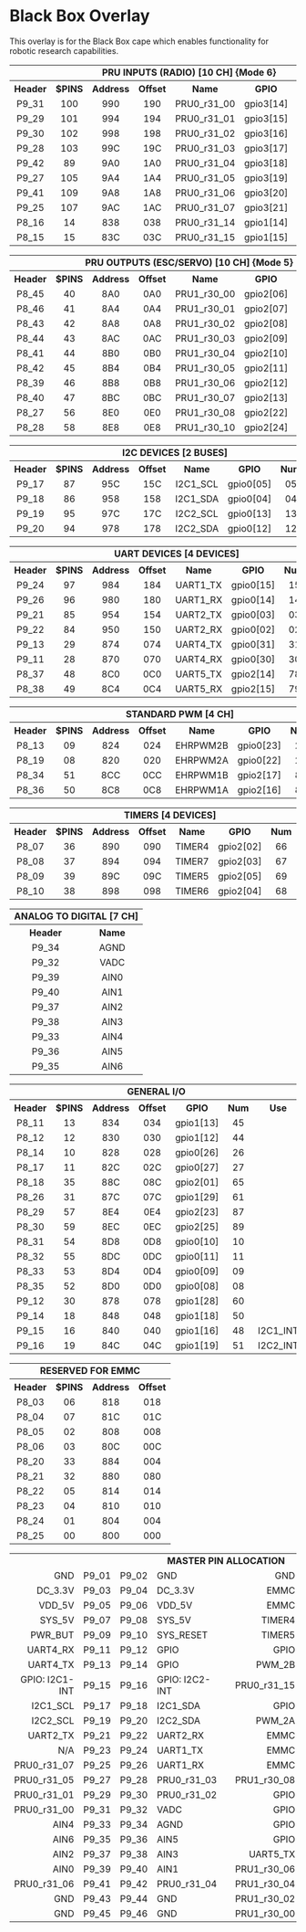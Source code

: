 
Black Box Overlay
=================

This overlay is for the Black Box cape which enables functionality
for robotic research capabilities.


<table>
  <tr>
    <td colspan="8" align="center"> <b> PRU INPUTS (RADIO) [10 CH] {Mode 6} </b> </td>
  </tr>
  <tr>
    <th align="center"> Header      </th>
    <th align="center"> $PINS       </th>
    <th align="center"> Address     </th>
    <th align="center"> Offset      </th>
    <th align="center"> Name        </th>
    <th align="center"> GPIO        </th>
    <th align="center"> Num         </th>
    <th align="center"> Channel     </th>
  </tr>
  <tr>
    <td align="center"> P9_31       </td>
    <td align="center"> 100         </td>
    <td align="center"> 990         </td>
    <td align="center"> 190         </td>
    <td align="center"> PRU0_r31_00 </td>
    <td align="center"> gpio3[14]   </td>
    <td align="center"> 110         </td>
    <td align="center"> IN_04       </td>
  </tr>
  <tr>
    <td align="center"> P9_29       </td>
    <td align="center"> 101         </td>
    <td align="center"> 994         </td>
    <td align="center"> 194         </td>
    <td align="center"> PRU0_r31_01 </td>
    <td align="center"> gpio3[15]   </td>
    <td align="center"> 111         </td>
    <td align="center"> IN_03       </td>
  </tr>
  <tr>
    <td align="center"> P9_30       </td>
    <td align="center"> 102         </td>
    <td align="center"> 998         </td>
    <td align="center"> 198         </td>
    <td align="center"> PRU0_r31_02 </td>
    <td align="center"> gpio3[16]   </td>
    <td align="center"> 112         </td>
    <td align="center"> IN_07       </td>
  </tr>
  <tr>
    <td align="center"> P9_28       </td>
    <td align="center"> 103         </td>
    <td align="center"> 99C         </td>
    <td align="center"> 19C         </td>
    <td align="center"> PRU0_r31_03 </td>
    <td align="center"> gpio3[17]   </td>
    <td align="center"> 113         </td>
    <td align="center"> IN_08       </td>
  </tr>
  <tr>
    <td align="center"> P9_42       </td>
    <td align="center"> 89          </td>
    <td align="center"> 9A0         </td>
    <td align="center"> 1A0         </td>
    <td align="center"> PRU0_r31_04 </td>
    <td align="center"> gpio3[18]   </td>
    <td align="center"> 114         </td>
    <td align="center"> IN_06       </td>
  </tr>
  <tr>
    <td align="center"> P9_27       </td>
    <td align="center"> 105         </td>
    <td align="center"> 9A4         </td>
    <td align="center"> 1A4         </td>
    <td align="center"> PRU0_r31_05 </td>
    <td align="center"> gpio3[19]   </td>
    <td align="center"> 115         </td>
    <td align="center"> IN_02       </td>
  </tr>
  <tr>
    <td align="center"> P9_41       </td>
    <td align="center"> 109         </td>
    <td align="center"> 9A8         </td>
    <td align="center"> 1A8         </td>
    <td align="center"> PRU0_r31_06 </td>
    <td align="center"> gpio3[20]   </td>
    <td align="center"> 116         </td>
    <td align="center"> IN_05       </td>
  </tr>
  <tr>
    <td align="center"> P9_25       </td>
    <td align="center"> 107         </td>
    <td align="center"> 9AC         </td>
    <td align="center"> 1AC         </td>
    <td align="center"> PRU0_r31_07 </td>
    <td align="center"> gpio3[21]   </td>
    <td align="center"> 117         </td>
    <td align="center"> IN_01       </td>
  </tr>
  <tr>
    <td align="center"> P8_16       </td>
    <td align="center"> 14          </td>
    <td align="center"> 838         </td>
    <td align="center"> 038         </td>
    <td align="center"> PRU0_r31_14 </td>
    <td align="center"> gpio1[14]   </td>
    <td align="center"> 46          </td>
    <td align="center"> IN_10       </td>
  </tr>
  <tr>
    <td align="center"> P8_15       </td>
    <td align="center"> 15          </td>
    <td align="center"> 83C         </td>
    <td align="center"> 03C         </td>
    <td align="center"> PRU0_r31_15 </td>
    <td align="center"> gpio1[15]   </td>
    <td align="center"> 47          </td>
    <td align="center"> IN_09       </td>
  </tr>
</table>


<table>
  <tr>
    <td colspan="8" align="center"> <b> PRU OUTPUTS (ESC/SERVO) [10 CH] {Mode 5} </b> </td>
  </tr>
  <tr>
    <th align="center"> Header      </th>
    <th align="center"> $PINS       </th>
    <th align="center"> Address     </th>
    <th align="center"> Offset      </th>
    <th align="center"> Name        </th>
    <th align="center"> GPIO        </th>
    <th align="center"> Num         </th>
    <th align="center"> Channel     </th>
  </tr>
  <tr>
    <td align="center"> P8_45       </td>
    <td align="center"> 40          </td>
    <td align="center"> 8A0         </td>
    <td align="center"> 0A0         </td>
    <td align="center"> PRU1_r30_00 </td>
    <td align="center"> gpio2[06]   </td>
    <td align="center"> 70          </td>
    <td align="center"> OUT_05      </td>
  </tr>
  <tr>
    <td align="center"> P8_46       </td>
    <td align="center"> 41          </td>
    <td align="center"> 8A4         </td>
    <td align="center"> 0A4         </td>
    <td align="center"> PRU1_r30_01 </td>
    <td align="center"> gpio2[07]   </td>
    <td align="center"> 71          </td>
    <td align="center"> OUT_06      </td>
  </tr>
  <tr>
    <td align="center"> P8_43       </td>
    <td align="center"> 42          </td>
    <td align="center"> 8A8         </td>
    <td align="center"> 0A8         </td>
    <td align="center"> PRU1_r30_02 </td>
    <td align="center"> gpio2[08]   </td>
    <td align="center"> 72          </td>
    <td align="center"> OUT_04      </td>
  </tr>
  <tr>
    <td align="center"> P8_44       </td>
    <td align="center"> 43          </td>
    <td align="center"> 8AC         </td>
    <td align="center"> 0AC         </td>
    <td align="center"> PRU1_r30_03 </td>
    <td align="center"> gpio2[09]   </td>
    <td align="center"> 73          </td>
    <td align="center"> OUT_07      </td>
  </tr>
  <tr>
    <td align="center"> P8_41       </td>
    <td align="center"> 44          </td>
    <td align="center"> 8B0         </td>
    <td align="center"> 0B0         </td>
    <td align="center"> PRU1_r30_04 </td>
    <td align="center"> gpio2[10]   </td>
    <td align="center"> 74          </td>
    <td align="center"> OUT_03      </td>
  </tr>
  <tr>
    <td align="center"> P8_42       </td>
    <td align="center"> 45          </td>
    <td align="center"> 8B4         </td>
    <td align="center"> 0B4         </td>
    <td align="center"> PRU1_r30_05 </td>
    <td align="center"> gpio2[11]   </td>
    <td align="center"> 75          </td>
    <td align="center"> OUT_08      </td>
  </tr>
  <tr>
    <td align="center"> P8_39       </td>
    <td align="center"> 46          </td>
    <td align="center"> 8B8         </td>
    <td align="center"> 0B8         </td>
    <td align="center"> PRU1_r30_06 </td>
    <td align="center"> gpio2[12]   </td>
    <td align="center"> 76          </td>
    <td align="center"> OUT_02      </td>
  </tr>
  <tr>
    <td align="center"> P8_40       </td>
    <td align="center"> 47          </td>
    <td align="center"> 8BC         </td>
    <td align="center"> 0BC         </td>
    <td align="center"> PRU1_r30_07 </td>
    <td align="center"> gpio2[13]   </td>
    <td align="center"> 77          </td>
    <td align="center"> OUT_09      </td>
  </tr>
  <tr>
    <td align="center"> P8_27       </td>
    <td align="center"> 56          </td>
    <td align="center"> 8E0         </td>
    <td align="center"> 0E0         </td>
    <td align="center"> PRU1_r30_08 </td>
    <td align="center"> gpio2[22]   </td>
    <td align="center"> 86          </td>
    <td align="center"> OUT_01      </td>
  </tr>
  <tr>
    <td align="center"> P8_28       </td>
    <td align="center"> 58          </td>
    <td align="center"> 8E8         </td>
    <td align="center"> 0E8         </td>
    <td align="center"> PRU1_r30_10 </td>
    <td align="center"> gpio2[24]   </td>
    <td align="center"> 88          </td>
    <td align="center"> OUT_10      </td>
  </tr>
</table>


<table>
  <tr>
    <td colspan="8" align="center"> <b> I2C DEVICES [2 BUSES] </b> </td>
  </tr>
  <tr>
    <th align="center"> Header      </th>
    <th align="center"> $PINS       </th>
    <th align="center"> Address     </th>
    <th align="center"> Offset      </th>
    <th align="center"> Name        </th>
    <th align="center"> GPIO        </th>
    <th align="center"> Num         </th>
    <th align="center"> Mode        </th>
  </tr>
  <tr>
    <td align="center"> P9_17       </td>
    <td align="center"> 87          </td>
    <td align="center"> 95C         </td>
    <td align="center"> 15C         </td>
    <td align="center"> I2C1_SCL    </td>
    <td align="center"> gpio0[05]   </td>
    <td align="center"> 05          </td>
    <td align="center"> 2           </td>
  </tr>
  <tr>
    <td align="center"> P9_18       </td>
    <td align="center"> 86          </td>
    <td align="center"> 958         </td>
    <td align="center"> 158         </td>
    <td align="center"> I2C1_SDA    </td>
    <td align="center"> gpio0[04]   </td>
    <td align="center"> 04          </td>
    <td align="center"> 2           </td>
  </tr>
  <tr>
    <td align="center"> P9_19       </td>
    <td align="center"> 95          </td>
    <td align="center"> 97C         </td>
    <td align="center"> 17C         </td>
    <td align="center"> I2C2_SCL    </td>
    <td align="center"> gpio0[13]   </td>
    <td align="center"> 13          </td>
    <td align="center"> 3           </td>
  </tr>
  <tr>
    <td align="center"> P9_20       </td>
    <td align="center"> 94          </td>
    <td align="center"> 978         </td>
    <td align="center"> 178         </td>
    <td align="center"> I2C2_SDA    </td>
    <td align="center"> gpio0[12]   </td>
    <td align="center"> 12          </td>
    <td align="center"> 3           </td>
  </tr>
</table>


<table>
  <tr>
    <td colspan="8" align="center"> <b> UART DEVICES [4 DEVICES] </b> </td>
  </tr>
  <tr>
    <th align="center"> Header      </th>
    <th align="center"> $PINS       </th>
    <th align="center"> Address     </th>
    <th align="center"> Offset      </th>
    <th align="center"> Name        </th>
    <th align="center"> GPIO        </th>
    <th align="center"> Num         </th>
    <th align="center"> Mode        </th>
  </tr>
  <tr>
    <td align="center"> P9_24       </td>
    <td align="center"> 97          </td>
    <td align="center"> 984         </td>
    <td align="center"> 184         </td>
    <td align="center"> UART1_TX    </td>
    <td align="center"> gpio0[15]   </td>
    <td align="center"> 15          </td>
    <td align="center"> 0           </td>
  </tr>
  <tr>
    <td align="center"> P9_26       </td>
    <td align="center"> 96          </td>
    <td align="center"> 980         </td>
    <td align="center"> 180         </td>
    <td align="center"> UART1_RX    </td>
    <td align="center"> gpio0[14]   </td>
    <td align="center"> 14          </td>
    <td align="center"> 0           </td>
  </tr>
  <tr>
    <td align="center"> P9_21       </td>
    <td align="center"> 85          </td>
    <td align="center"> 954         </td>
    <td align="center"> 154         </td>
    <td align="center"> UART2_TX    </td>
    <td align="center"> gpio0[03]   </td>
    <td align="center"> 03          </td>
    <td align="center"> 1           </td>
  </tr>
  <tr>
    <td align="center"> P9_22       </td>
    <td align="center"> 84          </td>
    <td align="center"> 950         </td>
    <td align="center"> 150         </td>
    <td align="center"> UART2_RX    </td>
    <td align="center"> gpio0[02]   </td>
    <td align="center"> 02          </td>
    <td align="center"> 1           </td>
  </tr>
  <tr>
    <td align="center"> P9_13       </td>
    <td align="center"> 29          </td>
    <td align="center"> 874         </td>
    <td align="center"> 074         </td>
    <td align="center"> UART4_TX    </td>
    <td align="center"> gpio0[31]   </td>
    <td align="center"> 31          </td>
    <td align="center"> 6           </td>
  </tr>
  <tr>
    <td align="center"> P9_11       </td>
    <td align="center"> 28          </td>
    <td align="center"> 870         </td>
    <td align="center"> 070         </td>
    <td align="center"> UART4_RX    </td>
    <td align="center"> gpio0[30]   </td>
    <td align="center"> 30          </td>
    <td align="center"> 6           </td>
  </tr>
  <tr>
    <td align="center"> P8_37       </td>
    <td align="center"> 48          </td>
    <td align="center"> 8C0         </td>
    <td align="center"> 0C0         </td>
    <td align="center"> UART5_TX    </td>
    <td align="center"> gpio2[14]   </td>
    <td align="center"> 78          </td>
    <td align="center"> 4           </td>
  </tr>
  <tr>
    <td align="center"> P8_38       </td>
    <td align="center"> 49          </td>
    <td align="center"> 8C4         </td>
    <td align="center"> 0C4         </td>
    <td align="center"> UART5_RX    </td>
    <td align="center"> gpio2[15]   </td>
    <td align="center"> 79          </td>
    <td align="center"> 4           </td>
  </tr>
</table>


<table>
  <tr>
    <td colspan="8" align="center"> <b> STANDARD PWM [4 CH] </b> </td>
  </tr>
  <tr>
    <th align="center"> Header      </th>
    <th align="center"> $PINS       </th>
    <th align="center"> Address     </th>
    <th align="center"> Offset      </th>
    <th align="center"> Name        </th>
    <th align="center"> GPIO        </th>
    <th align="center"> Num         </th>
    <th align="center"> Mode        </th>
  </tr>
  <tr>
    <td align="center"> P8_13       </td>
    <td align="center"> 09          </td>
    <td align="center"> 824         </td>
    <td align="center"> 024         </td>
    <td align="center"> EHRPWM2B    </td>
    <td align="center"> gpio0[23]   </td>
    <td align="center"> 23          </td>
    <td align="center"> 4           </td>
  </tr>
  <tr>
    <td align="center"> P8_19       </td>
    <td align="center"> 08          </td>
    <td align="center"> 820         </td>
    <td align="center"> 020         </td>
    <td align="center"> EHRPWM2A    </td>
    <td align="center"> gpio0[22]   </td>
    <td align="center"> 22          </td>
    <td align="center"> 4           </td>
  </tr>
  <tr>
    <td align="center"> P8_34       </td>
    <td align="center"> 51          </td>
    <td align="center"> 8CC         </td>
    <td align="center"> 0CC         </td>
    <td align="center"> EHRPWM1B    </td>
    <td align="center"> gpio2[17]   </td>
    <td align="center"> 81          </td>
    <td align="center"> 2           </td>
  </tr>
  <tr>
    <td align="center"> P8_36       </td>
    <td align="center"> 50          </td>
    <td align="center"> 8C8         </td>
    <td align="center"> 0C8         </td>
    <td align="center"> EHRPWM1A    </td>
    <td align="center"> gpio2[16]   </td>
    <td align="center"> 80          </td>
    <td align="center"> 2           </td>
  </tr>
</table>


<table>
  <tr>
    <td colspan="8" align="center"> <b> TIMERS [4 DEVICES] </b> </td>
  </tr>
  <tr>
    <th align="center"> Header      </th>
    <th align="center"> $PINS       </th>
    <th align="center"> Address     </th>
    <th align="center"> Offset      </th>
    <th align="center"> Name        </th>
    <th align="center"> GPIO        </th>
    <th align="center"> Num         </th>
    <th align="center"> Mode        </th>
  </tr>
  <tr>
    <td align="center"> P8_07       </td>
    <td align="center"> 36          </td>
    <td align="center"> 890         </td>
    <td align="center"> 090         </td>
    <td align="center"> TIMER4      </td>
    <td align="center"> gpio2[02]   </td>
    <td align="center"> 66          </td>
    <td align="center"> 2           </td>
  </tr>
  <tr>
    <td align="center"> P8_08       </td>
    <td align="center"> 37          </td>
    <td align="center"> 894         </td>
    <td align="center"> 094         </td>
    <td align="center"> TIMER7      </td>
    <td align="center"> gpio2[03]   </td>
    <td align="center"> 67          </td>
    <td align="center"> 2           </td>
  </tr>
  <tr>
    <td align="center"> P8_09       </td>
    <td align="center"> 39          </td>
    <td align="center"> 89C         </td>
    <td align="center"> 09C         </td>
    <td align="center"> TIMER5      </td>
    <td align="center"> gpio2[05]   </td>
    <td align="center"> 69          </td>
    <td align="center"> 2           </td>
  </tr>
  <tr>
    <td align="center"> P8_10       </td>
    <td align="center"> 38          </td>
    <td align="center"> 898         </td>
    <td align="center"> 098         </td>
    <td align="center"> TIMER6      </td>
    <td align="center"> gpio2[04]   </td>
    <td align="center"> 68          </td>
    <td align="center"> 2           </td>
  </tr>
</table>


<table>
  <tr>
    <td colspan="2" align="center"> <b> ANALOG TO DIGITAL [7 CH] </b> </td>
  </tr>
  <tr>
    <th align="center"> Header </th>
    <th align="center"> Name   </th>
  </tr>
  <tr>
    <td align="center"> P9_34  </th>
    <td align="center"> AGND   </th>
  </tr>
  <tr>
    <td align="center"> P9_32  </th>
    <td align="center"> VADC   </th>
  </tr>
  <tr>
    <td align="center"> P9_39  </th>
    <td align="center"> AIN0   </th>
  </tr>
  <tr>
    <td align="center"> P9_40  </th>
    <td align="center"> AIN1   </th>
  </tr>
  <tr>
    <td align="center"> P9_37  </th>
    <td align="center"> AIN2   </th>
  </tr>
  <tr>
    <td align="center"> P9_38  </th>
    <td align="center"> AIN3   </th>
  </tr>
  <tr>
    <td align="center"> P9_33  </th>
    <td align="center"> AIN4   </th>
  </tr>
  <tr>
    <td align="center"> P9_36  </th>
    <td align="center"> AIN5   </th>
  </tr>
  <tr>
    <td align="center"> P9_35  </th>
    <td align="center"> AIN6   </th>
  </tr>
</table>


<table>
  <tr>
    <td colspan="7" align="center"> <b> GENERAL I/O </b> </td>
  </tr>
  <tr>
    <th align="center"> Header      </th>
    <th align="center"> $PINS       </th>
    <th align="center"> Address     </th>
    <th align="center"> Offset      </th>
    <th align="center"> GPIO        </th>
    <th align="center"> Num         </th>
    <th align="center"> Use         </th>
  </tr>
  <tr>
    <td align="center"> P8_11       </td>
    <td align="center"> 13          </td>
    <td align="center"> 834         </td>
    <td align="center"> 034         </td>
    <td align="center"> gpio1[13]   </td>
    <td align="center"> 45          </td>
    <td align="center">             </td>
  </tr>
  <tr>
    <td align="center"> P8_12       </td>
    <td align="center"> 12          </td>
    <td align="center"> 830         </td>
    <td align="center"> 030         </td>
    <td align="center"> gpio1[12]   </td>
    <td align="center"> 44          </td>
    <td align="center">             </td>
  </tr>
  <tr>
    <td align="center"> P8_14       </td>
    <td align="center"> 10          </td>
    <td align="center"> 828         </td>
    <td align="center"> 028         </td>
    <td align="center"> gpio0[26]   </td>
    <td align="center"> 26          </td>
    <td align="center">             </td>
  </tr>
  <tr>
    <td align="center"> P8_17       </td>
    <td align="center"> 11          </td>
    <td align="center"> 82C         </td>
    <td align="center"> 02C         </td>
    <td align="center"> gpio0[27]   </td>
    <td align="center"> 27          </td>
    <td align="center">             </td>
  </tr>
  <tr>
    <td align="center"> P8_18       </td>
    <td align="center"> 35          </td>
    <td align="center"> 88C         </td>
    <td align="center"> 08C         </td>
    <td align="center"> gpio2[01]   </td>
    <td align="center"> 65          </td>
    <td align="center">             </td>
  </tr>
  <tr>
    <td align="center"> P8_26       </td>
    <td align="center"> 31          </td>
    <td align="center"> 87C         </td>
    <td align="center"> 07C         </td>
    <td align="center"> gpio1[29]   </td>
    <td align="center"> 61          </td>
    <td align="center">             </td>
  </tr>
  <tr>
    <td align="center"> P8_29       </td>
    <td align="center"> 57          </td>
    <td align="center"> 8E4         </td>
    <td align="center"> 0E4         </td>
    <td align="center"> gpio2[23]   </td>
    <td align="center"> 87          </td>
    <td align="center">             </td>
  </tr>
  <tr>
    <td align="center"> P8_30       </td>
    <td align="center"> 59          </td>
    <td align="center"> 8EC         </td>
    <td align="center"> 0EC         </td>
    <td align="center"> gpio2[25]   </td>
    <td align="center"> 89          </td>
    <td align="center">             </td>
  </tr>
  <tr>
    <td align="center"> P8_31       </td>
    <td align="center"> 54          </td>
    <td align="center"> 8D8         </td>
    <td align="center"> 0D8         </td>
    <td align="center"> gpio0[10]   </td>
    <td align="center"> 10          </td>
    <td align="center">             </td>
  </tr>
  <tr>
    <td align="center"> P8_32       </td>
    <td align="center"> 55          </td>
    <td align="center"> 8DC         </td>
    <td align="center"> 0DC         </td>
    <td align="center"> gpio0[11]   </td>
    <td align="center"> 11          </td>
    <td align="center">             </td>
  </tr>
  <tr>
    <td align="center"> P8_33       </td>
    <td align="center"> 53          </td>
    <td align="center"> 8D4         </td>
    <td align="center"> 0D4         </td>
    <td align="center"> gpio0[09]   </td>
    <td align="center"> 09          </td>
    <td align="center">             </td>
  </tr>
  <tr>
    <td align="center"> P8_35       </td>
    <td align="center"> 52          </td>
    <td align="center"> 8D0         </td>
    <td align="center"> 0D0         </td>
    <td align="center"> gpio0[08]   </td>
    <td align="center"> 08          </td>
    <td align="center">             </td>
  </tr>
  <tr>
    <td align="center"> P9_12       </td>
    <td align="center"> 30          </td>
    <td align="center"> 878         </td>
    <td align="center"> 078         </td>
    <td align="center"> gpio1[28]   </td>
    <td align="center"> 60          </td>
    <td align="center">             </td>
  </tr>
  <tr>
    <td align="center"> P9_14       </td>
    <td align="center"> 18          </td>
    <td align="center"> 848         </td>
    <td align="center"> 048         </td>
    <td align="center"> gpio1[18]   </td>
    <td align="center"> 50          </td>
    <td align="center">             </td>
  </tr>
  <tr>
    <td align="center"> P9_15       </td>
    <td align="center"> 16          </td>
    <td align="center"> 840         </td>
    <td align="center"> 040         </td>
    <td align="center"> gpio1[16]   </td>
    <td align="center"> 48          </td>
    <td align="center"> I2C1_INT    </td>
  </tr>
  <tr>
    <td align="center"> P9_16       </td>
    <td align="center"> 19          </td>
    <td align="center"> 84C         </td>
    <td align="center"> 04C         </td>
    <td align="center"> gpio1[19]   </td>
    <td align="center"> 51          </td>
    <td align="center"> I2C2_INT    </td>
  </tr>
</table>


<table>
  <tr>
    <td colspan="4" align="center"> <b> RESERVED FOR EMMC </b> </td>
  </tr>
  <tr>
    <th align="center"> Header      </th>
    <th align="center"> $PINS       </th>
    <th align="center"> Address     </th>
    <th align="center"> Offset      </th>
  </tr>
  <tr>
    <td align="center"> P8_03       </td>
    <td align="center"> 06          </td>
    <td align="center"> 818         </td>
    <td align="center"> 018         </td>
  </tr>
  <tr>
    <td align="center"> P8_04       </td>
    <td align="center"> 07          </td>
    <td align="center"> 81C         </td>
    <td align="center"> 01C         </td>
  </tr>
  <tr>
    <td align="center"> P8_05       </td>
    <td align="center"> 02          </td>
    <td align="center"> 808         </td>
    <td align="center"> 008         </td>
  </tr>
  <tr>
    <td align="center"> P8_06       </td>
    <td align="center"> 03          </td>
    <td align="center"> 80C         </td>
    <td align="center"> 00C         </td>
  </tr>
  <tr>
    <td align="center"> P8_20       </td>
    <td align="center"> 33          </td>
    <td align="center"> 884         </td>
    <td align="center"> 004         </td>
  </tr>
  <tr>
    <td align="center"> P8_21       </td>
    <td align="center"> 32          </td>
    <td align="center"> 880         </td>
    <td align="center"> 080         </td>
  </tr>
  <tr>
    <td align="center"> P8_22       </td>
    <td align="center"> 05          </td>
    <td align="center"> 814         </td>
    <td align="center"> 014         </td>
  </tr>
  <tr>
    <td align="center"> P8_23       </td>
    <td align="center"> 04          </td>
    <td align="center"> 810         </td>
    <td align="center"> 010         </td>
  </tr>
  <tr>
    <td align="center"> P8_24       </td>
    <td align="center"> 01          </td>
    <td align="center"> 804         </td>
    <td align="center"> 004         </td>
  </tr>
  <tr>
    <td align="center"> P8_25       </td>
    <td align="center"> 00          </td>
    <td align="center"> 800         </td>
    <td align="center"> 000         </td>
  </tr>
</table>


<table>
  <tr>
    <td colspan="9" align="center"> <b> MASTER PIN ALLOCATION </b> </td>
  </tr>
  <tr>
    <td align="right"  > GND </td>
    <td align="right"  > P9_01 </td>
    <td align="left"   > P9_02 </td>
    <td align="left"   > GND </td>
    <td align="center" > </td>
    <td align="right"  > GND </td>
    <td align="right"  > P8_01 </td>
    <td align="left"   > P8_02 </td>
    <td align="left"   > GND </td>
  </tr>
  <tr>
    <td align="right"  > DC_3.3V </td>
    <td align="right"  > P9_03 </td>
    <td align="left"   > P9_04 </td>
    <td align="left"   > DC_3.3V </td>
    <td align="center" > </td>
    <td align="right"  > EMMC </td>
    <td align="right"  > P8_03 </td>
    <td align="left"   > P8_04 </td>
    <td align="left"   > EMMC </td>
  </tr>
  <tr>
    <td align="right"  > VDD_5V </td>
    <td align="right"  > P9_05 </td>
    <td align="left"   > P9_06 </td>
    <td align="left"   > VDD_5V </td>
    <td align="center" > </td>
    <td align="right"  > EMMC </td>
    <td align="right"  > P8_05 </td>
    <td align="left"   > P8_06 </td>
    <td align="left"   > EMMC </td>
  </tr>
  <tr>
    <td align="right"  > SYS_5V </td>
    <td align="right"  > P9_07 </td>
    <td align="left"   > P9_08 </td>
    <td align="left"   > SYS_5V </td>
    <td align="center" > </td>
    <td align="right"  > TIMER4 </td>
    <td align="right"  > P8_07 </td>
    <td align="left"   > P8_08 </td>
    <td align="left"   > TIMER7 </td>
  </tr>
  <tr>
    <td align="right"  > PWR_BUT </td>
    <td align="right"  > P9_09 </td>
    <td align="left"   > P9_10 </td>
    <td align="left"   > SYS_RESET </td>
    <td align="center" > </td>
    <td align="right"  > TIMER5 </td>
    <td align="right"  > P8_09 </td>
    <td align="left"   > P8_10 </td>
    <td align="left"   > TIMER6 </td>
  </tr>
  <tr>
    <td align="right"  > UART4_RX </td>
    <td align="right"  > P9_11 </td>
    <td align="left"   > P9_12 </td>
    <td align="left"   > GPIO </td>
    <td align="center" > </td>
    <td align="right"  > GPIO </td>
    <td align="right"  > P8_11 </td>
    <td align="left"   > P8_12 </td>
    <td align="left"   > GPIO </td>
  </tr>
  <tr>
    <td align="right"  > UART4_TX </td>
    <td align="right"  > P9_13 </td>
    <td align="left"   > P9_14 </td>
    <td align="left"   > GPIO </td>
    <td align="center" > </td>
    <td align="right"  > PWM_2B </td>
    <td align="right"  > P8_13 </td>
    <td align="left"   > P8_14 </td>
    <td align="left"   > GPIO </td>
  </tr>
  <tr>
    <td align="right"  > GPIO: I2C1-INT </td>
    <td align="right"  > P9_15 </td>
    <td align="left"   > P9_16 </td>
    <td align="left"   > GPIO: I2C2-INT </td>
    <td align="center" > </td>
    <td align="right"  > PRU0_r31_15 </td>
    <td align="right"  > P8_15 </td>
    <td align="left"   > P8_16 </td>
    <td align="left"   > PRU0_r31_14 </td>
  </tr>
  <tr>
    <td align="right"  > I2C1_SCL </td>
    <td align="right"  > P9_17 </td>
    <td align="left"   > P9_18 </td>
    <td align="left"   > I2C1_SDA </td>
    <td align="center" > </td>
    <td align="right"  > GPIO </td>
    <td align="right"  > P8_17 </td>
    <td align="left"   > P8_18 </td>
    <td align="left"   > GPIO </td>
  </tr>
  <tr>
    <td align="right"  > I2C2_SCL </td>
    <td align="right"  > P9_19 </td>
    <td align="left"   > P9_20 </td>
    <td align="left"   > I2C2_SDA </td>
    <td align="center" > </td>
    <td align="right"  > PWM_2A </td>
    <td align="right"  > P8_19 </td>
    <td align="left"   > P8_20 </td>
    <td align="left"   > EMMC </td>
  </tr>
  <tr>
    <td align="right"  > UART2_TX </td>
    <td align="right"  > P9_21 </td>
    <td align="left"   > P9_22 </td>
    <td align="left"   > UART2_RX </td>
    <td align="center" > </td>
    <td align="right"  > EMMC </td>
    <td align="right"  > P8_21 </td>
    <td align="left"   > P8_22 </td>
    <td align="left"   > EMMC </td>
  </tr>
  <tr>
    <td align="right"  > N/A </td>
    <td align="right"  > P9_23 </td>
    <td align="left"   > P9_24 </td>
    <td align="left"   > UART1_TX </td>
    <td align="center" > </td>
    <td align="right"  > EMMC </td>
    <td align="right"  > P8_23 </td>
    <td align="left"   > P8_24 </td>
    <td align="left"   > EMMC </td>
  </tr>
  <tr>
    <td align="right"  > PRU0_r31_07 </td>
    <td align="right"  > P9_25 </td>
    <td align="left"   > P9_26 </td>
    <td align="left"   > UART1_RX </td>
    <td align="center" > </td>
    <td align="right"  > EMMC </td>
    <td align="right"  > P8_25 </td>
    <td align="left"   > P8_26 </td>
    <td align="left"   > GPIO </td>
  </tr>
  <tr>
    <td align="right"  > PRU0_r31_05 </td>
    <td align="right"  > P9_27 </td>
    <td align="left"   > P9_28 </td>
    <td align="left"   > PRU0_r31_03 </td>
    <td align="center" > </td>
    <td align="right"  > PRU1_r30_08 </td>
    <td align="right"  > P8_27 </td>
    <td align="left"   > P8_28 </td>
    <td align="left"   > PRU1_r30_10 </td>
  </tr>
  <tr>
    <td align="right"  > PRU0_r31_01 </td>
    <td align="right"  > P9_29 </td>
    <td align="left"   > P9_30 </td>
    <td align="left"   > PRU0_r31_02 </td>
    <td align="center" > </td>
    <td align="right"  > GPIO </td>
    <td align="right"  > P8_29 </td>
    <td align="left"   > P8_30 </td>
    <td align="left"   > GPIO </td>
  </tr>
  <tr>
    <td align="right"  > PRU0_r31_00 </td>
    <td align="right"  > P9_31 </td>
    <td align="left"   > P9_32 </td>
    <td align="left"   > VADC </td>
    <td align="center" > </td>
    <td align="right"  > GPIO </td>
    <td align="right"  > P8_31 </td>
    <td align="left"   > P8_32 </td>
    <td align="left"   > GPIO </td>
  </tr>
  <tr>
    <td align="right"  > AIN4 </td>
    <td align="right"  > P9_33 </td>
    <td align="left"   > P9_34 </td>
    <td align="left"   > AGND </td>
    <td align="center" > </td>
    <td align="right"  > GPIO </td>
    <td align="right"  > P8_33 </td>
    <td align="left"   > P8_34 </td>
    <td align="left"   > PWM_1B </td>
  </tr>
  <tr>
    <td align="right"  > AIN6 </td>
    <td align="right"  > P9_35 </td>
    <td align="left"   > P9_36 </td>
    <td align="left"   > AIN5 </td>
    <td align="center" > </td>
    <td align="right"  > GPIO </td>
    <td align="right"  > P8_35 </td>
    <td align="left"   > P8_36 </td>
    <td align="left"   > PWM_1A </td>
  </tr>
  <tr>
    <td align="right"  > AIN2 </td>
    <td align="right"  > P9_37 </td>
    <td align="left"   > P9_38 </td>
    <td align="left"   > AIN3 </td>
    <td align="center" > </td>
    <td align="right"  > UART5_TX </td>
    <td align="right"  > P8_37 </td>
    <td align="left"   > P8_38 </td>
    <td align="left"   > UART5_RX </td>
  </tr>
  <tr>
    <td align="right"  > AIN0 </td>
    <td align="right"  > P9_39 </td>
    <td align="left"   > P9_40 </td>
    <td align="left"   > AIN1 </td>
    <td align="center" > </td>
    <td align="right"  > PRU1_r30_06 </td>
    <td align="right"  > P8_39 </td>
    <td align="left"   > P8_40 </td>
    <td align="left"   > PRU1_r30_07 </td>
  </tr>
  <tr>
    <td align="right"  > PRU0_r31_06 </td>
    <td align="right"  > P9_41 </td>
    <td align="left"   > P9_42 </td>
    <td align="left"   > PRU0_r31_04 </td>
    <td align="center" > </td>
    <td align="right"  > PRU1_r30_04 </td>
    <td align="right"  > P8_41 </td>
    <td align="left"   > P8_42 </td>
    <td align="left"   > PRU1_r30_05 </td>
  </tr>
  <tr>
    <td align="right"  > GND </td>
    <td align="right"  > P9_43 </td>
    <td align="left"   > P9_44 </td>
    <td align="left"   > GND </td>
    <td align="center" > </td>
    <td align="right"  > PRU1_r30_02 </td>
    <td align="right"  > P8_43 </td>
    <td align="left"   > P8_44 </td>
    <td align="left"   > PRU1_r30_03 </td>
  </tr>
  <tr>
    <td align="right"  > GND </td>
    <td align="right"  > P9_45 </td>
    <td align="left"   > P9_46 </td>
    <td align="left"   > GND </td>
    <td align="center" > </td>
    <td align="right"  > PRU1_r30_00 </td>
    <td align="right"  > P8_45 </td>
    <td align="left"   > P8_46 </td>
    <td align="left"   > PRU1_r30_01 </td>
  </tr>
</table>




